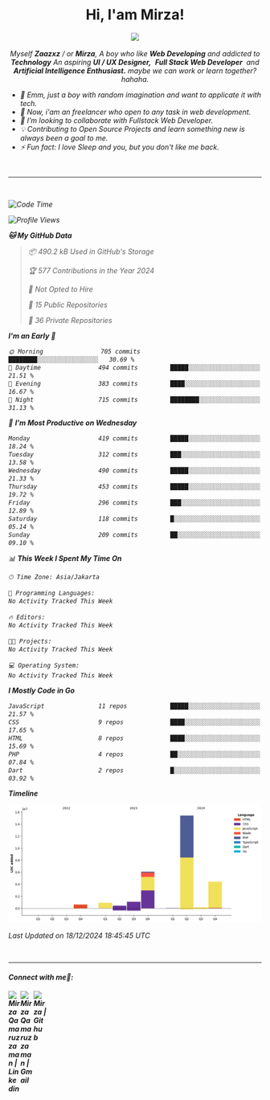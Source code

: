 <h1 align="center">Hi, I'am Mirza!</h1>
<p align="center">
  <a href="https://github.com/Ratheshan03/readme-typing-svg"><img src="https://readme-typing-svg.herokuapp.com?lines=UI+/+UX+Designer;Full+Stack+Web+Developer;IT+Enthusiast;Artificial+Intelligence+Addicted;&center=true&width=500&height=50"></a>
</p>

<p align="center">
  <em>
    Myself <b>Zaazxz</b> / or <b>Mirza</b>, A boy who like <b>Web Developing</b> and addicted to <b>Technology</b>
    An aspiring <b>UI / UX Designer,</b>&nbsp; <b>Full Stack Web Developer</b>&nbsp; and <b> Artificial Intelligence Enthusiast.</b> maybe we can work or learn together? hahaha.
  <br>
</p>

- 🧞 Emm, just a boy with random imagination and want to applicate it with tech.
- 🔭 Now, i'am an freelancer who open to any task in web development.
- 👯 I’m looking to collaborate with Fullstack Web Developer.
- 💡 Contributing to Open Source Projects and learn something new is always been a goal to me.
- ⚡ Fun fact: I love Sleep and you, but you don't like me back.
<br>

---

<br>

<!--START_SECTION:waka-->
![Code Time](http://img.shields.io/badge/Code%20Time-756%20hrs%205%20mins-blue)

![Profile Views](http://img.shields.io/badge/Profile%20Views-0-blue)

**🐱 My GitHub Data** 

> 📦 490.2 kB Used in GitHub's Storage 
 > 
> 🏆 577 Contributions in the Year 2024
 > 
> 🚫 Not Opted to Hire
 > 
> 📜 15 Public Repositories 
 > 
> 🔑 36 Private Repositories 
 > 
**I'm an Early 🐤** 

```text
🌞 Morning                705 commits         ████████░░░░░░░░░░░░░░░░░   30.69 % 
🌆 Daytime                494 commits         █████░░░░░░░░░░░░░░░░░░░░   21.51 % 
🌃 Evening                383 commits         ████░░░░░░░░░░░░░░░░░░░░░   16.67 % 
🌙 Night                  715 commits         ████████░░░░░░░░░░░░░░░░░   31.13 % 
```
📅 **I'm Most Productive on Wednesday** 

```text
Monday                   419 commits         █████░░░░░░░░░░░░░░░░░░░░   18.24 % 
Tuesday                  312 commits         ███░░░░░░░░░░░░░░░░░░░░░░   13.58 % 
Wednesday                490 commits         █████░░░░░░░░░░░░░░░░░░░░   21.33 % 
Thursday                 453 commits         █████░░░░░░░░░░░░░░░░░░░░   19.72 % 
Friday                   296 commits         ███░░░░░░░░░░░░░░░░░░░░░░   12.89 % 
Saturday                 118 commits         █░░░░░░░░░░░░░░░░░░░░░░░░   05.14 % 
Sunday                   209 commits         ██░░░░░░░░░░░░░░░░░░░░░░░   09.10 % 
```


📊 **This Week I Spent My Time On** 

```text
🕑︎ Time Zone: Asia/Jakarta

💬 Programming Languages: 
No Activity Tracked This Week

🔥 Editors: 
No Activity Tracked This Week

🐱‍💻 Projects: 
No Activity Tracked This Week

💻 Operating System: 
No Activity Tracked This Week
```

**I Mostly Code in Go** 

```text
JavaScript               11 repos            █████░░░░░░░░░░░░░░░░░░░░   21.57 % 
CSS                      9 repos             ████░░░░░░░░░░░░░░░░░░░░░   17.65 % 
HTML                     8 repos             ████░░░░░░░░░░░░░░░░░░░░░   15.69 % 
PHP                      4 repos             ██░░░░░░░░░░░░░░░░░░░░░░░   07.84 % 
Dart                     2 repos             █░░░░░░░░░░░░░░░░░░░░░░░░   03.92 % 
```



**Timeline**

![Lines of Code chart](https://raw.githubusercontent.com/zaazxz/zaazxz/main/assets/bar_graph.png)


 Last Updated on 18/12/2024 18:45:45 UTC
<!--END_SECTION:waka-->

<br>

---

<h4> Connect with me🤝: <h4>
  </hr>
  <a href="https://www.linkedin.com/in/mirzaqamaruzzaman18/">
   <img align="left" alt=" Mirza Qamaruzzaman | Linkedin" width="24px" src="https://www.vectorlogo.zone/logos/linkedin/linkedin-icon.svg" />
  </a>
  <a href="mailto:mirzaqamaruzzaman18@gmail.com">
    <img align="left" alt=" Mirza Qamaruzzaman | Gmail" width="26px" src="https://www.vectorlogo.zone/logos/gmail/gmail-icon.svg" />
  </a>
   <a href="https://github.com/zaazxz">
    <img align="left" alt=" Mirza | Github" width="26px" src="https://www.vectorlogo.zone/logos/github/github-tile.svg" />
  </a>
  <br>

